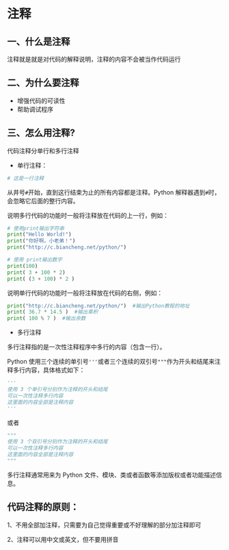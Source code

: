 # 注释

## 一、什么是注释


注释就是就是对代码的解释说明，注释的内容不会被当作代码运行


## 二、为什么要注释

- 增强代码的可读性
- 帮助调试程序

## 三、怎么用注释?
代码注释分单行和多行注释

- 单行注释：

```python
# 这是一行注释
```

从井号`#`开始，直到这行结束为止的所有内容都是注释。Python 解释器遇到`#`时，会忽略它后面的整行内容。

说明多行代码的功能时一般将注释放在代码的上一行，例如：

```python
# 使用print输出字符串
print("Hello World!")
print("你好啊，小老弟！")
print("http://c.biancheng.net/python/")

# 使用 print输出数字
print(100)
print( 3 + 100 * 2)
print( (3 + 100) * 2 )
```

说明单行代码的功能时一般将注释放在代码的右侧，例如：

```python
print("http://c.biancheng.net/python/")  #输出Python教程的地址
print( 36.7 * 14.5 )  #输出乘积
print( 100 % 7 )  #输出余数
```

- 多行注释

多行注释指的是一次性注释程序中多行的内容（包含一行）。

Python 使用三个连续的单引号`'''`或者三个连续的双引号`"""`作为开头和结尾来注释多行内容，具体格式如下：

```python
'''
使用 3 个单引号分别作为注释的开头和结尾
可以一次性注释多行内容
这里面的内容全部是注释内容
'''
```

或者

```python
"""
使用 3 个双引号分别作为注释的开头和结尾
可以一次性注释多行内容
这里面的内容全部是注释内容
"""
```

多行注释通常用来为 Python 文件、模块、类或者函数等添加版权或者功能描述信息。



## 代码注释的原则：

1、不用全部加注释，只需要为自己觉得重要或不好理解的部分加注释即可

2、注释可以用中文或英文，但不要用拼音

